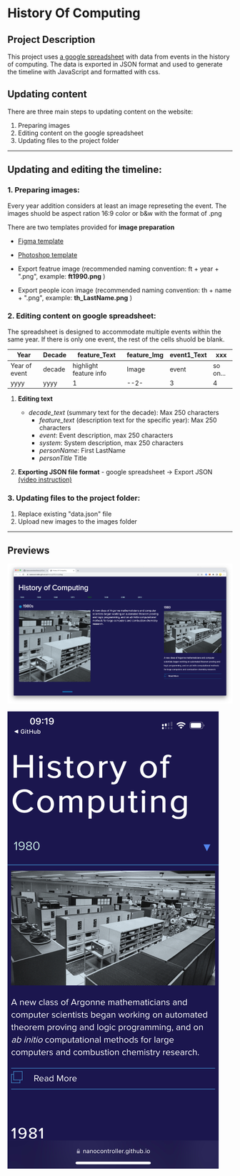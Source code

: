 # History Of Computing

## Project Description

This project uses [a google spreadsheet](https://docs.google.com/spreadsheets/d/1u_ZMDIF0vk718AzKeD3iGzv5BXSBvxNJdlmltV7HGl0/edit?usp=sharing) with data from events in the history of computing. 
The data is exported in JSON format and used to generate the timeline with JavaScript and formatted with css. 


## Updating content
There are three main steps to updating content on the website:

1. Preparing images
2. Editing content on the google spreadsheet
3. Updating files to the project folder

---

## Updating and editing the timeline:

### 1. Preparing images:
Every year addition considers at least an image represeting the event. The images shuold be aspect ration 16:9 color or b&w with the format of .png 

There are two templates provided for **image preparation** 
- [Figma template](https://www.figma.com/file/W8ChwB3qHAnRvmBoTpsqk0/History-of-Computing---Template?node-id=0%3A1) 
- [Photoshop template](https://drive.google.com/drive/folders/17NApWjLOzARIUxsEhXs5ns6BUC-oxgtH?usp=sharing)

- Export featrue image (recommended naming convention: ft + year + ".png", example: **ft1990.png** )
- Export people icon image (recommended naming convention: th + name + ".png", example: **th_LastName.png** )

### 2. Editing content on google spreadsheet:
The spreadsheet is designed to accommodate multiple events within the same year. If there is only one event, the rest of the cells shuold be blank.

| Year | Decade | feature_Text | feature_Img | event1_Text | xxx |
| --- | --- | --- | --- | --- | --- |
| Year of event | decade | highlight feature info | Image | event | so on... |
| yyyy | yyyy |  1 | --2- | 3 | 4 | 


1. **Editing text**
	- *decade_text* (summary text for the decade): Max 250 characters
		- *feature_text* (description text for the specific year): Max 250 characters
		- *event*: Event description, max 250 characters
		- *system*: System description, max 250 characters
		- *personName*: First LastName
		- *personTitle* Title

1. **Exporting JSON file format**
		- google spreadsheet -> Export JSON [(video instruction)](https://drive.google.com/file/d/1ZViOpQgwrdB-Kl7UiYf7MBo0cRa93zLl/view?usp=sharing)
		
### 3. Updating files to the project folder:
1. Replace existing "data.json" file
2. Upload new images to the images folder

---

## Previews 

![desktop screen capture](hoc-desktop.png)

![mobile screen capture](hoc-mobile.jpg)
